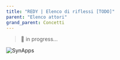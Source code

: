 ```yaml
---
title: "REDY | Elenco di riflessi [TODO]"
parent: "Elenco attori"
grand_parent: Concetti
---
```



> 🚧 in progress...

![SynApps](../../assets/under-progress.gif)
